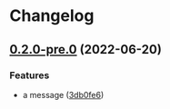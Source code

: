 # Changelog

## [0.2.0-pre.0](https://github.com/elaheabs/my-github-actions-2/compare/v0.1.1-pre.0...v0.2.0-pre.0) (2022-06-20)


### Features

* a message ([3db0fe6](https://github.com/elaheabs/my-github-actions-2/commit/3db0fe65c9eb5e59e0ce8bcac99b6b80e4abcf45))
